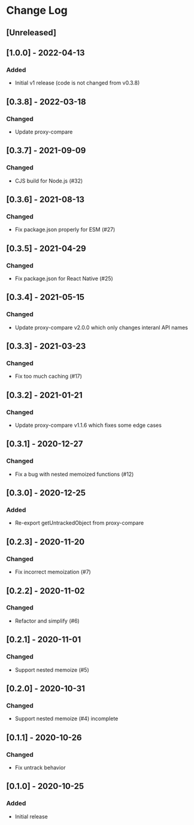 # Change Log

## [Unreleased]

## [1.0.0] - 2022-04-13
### Added
- Initial v1 release (code is not changed from v0.3.8)

## [0.3.8] - 2022-03-18
### Changed
- Update proxy-compare

## [0.3.7] - 2021-09-09
### Changed
- CJS build for Node.js (#32)

## [0.3.6] - 2021-08-13
### Changed
- Fix package.json properly for ESM (#27)

## [0.3.5] - 2021-04-29
### Changed
- Fix package.json for React Native (#25)

## [0.3.4] - 2021-05-15
### Changed
- Update proxy-compare v2.0.0 which only changes interanl API names

## [0.3.3] - 2021-03-23
### Changed
- Fix too much caching (#17)

## [0.3.2] - 2021-01-21
### Changed
- Update proxy-compare v1.1.6 which fixes some edge cases

## [0.3.1] - 2020-12-27
### Changed
- Fix a bug with nested memoized functions (#12)

## [0.3.0] - 2020-12-25
### Added
- Re-export getUntrackedObject from proxy-compare

## [0.2.3] - 2020-11-20
### Changed
- Fix incorrect memoization (#7)

## [0.2.2] - 2020-11-02
### Changed
- Refactor and simplify (#6)

## [0.2.1] - 2020-11-01
### Changed
- Support nested memoize (#5)

## [0.2.0] - 2020-10-31
### Changed
- Support nested memoize (#4) incomplete

## [0.1.1] - 2020-10-26
### Changed
- Fix untrack behavior

## [0.1.0] - 2020-10-25
### Added
- Initial release
